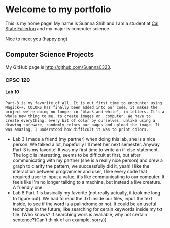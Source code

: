 # Welcome to my portfolio

This is my home page! My name is Suanna Shih and I am a student at [Cal State Fullerton](http://www.fullerton.edu/) and my major is computer science.

Nice to meet you (happy.png)

## Computer Science Projects

My GitHub page is http://github.com/Suanna0323.

### CPSC 120

#### Lab 10 
    Part-3 is my favorite of all. It is out first time to encounter using Magick++. COLORS has finally been added into our code, it makes the project we're doing no longer in "black and white", in letters. It's a whole new thing to me, to create images on  computer. We have to create everything, every bit of color by ourselves, unlike using a drawing sofrware, randomly colors our pages and upload the image. It was amazing, I understood how difficult it was to print colors. 
* Lab 3
    I made a friend (my partner) when doing this lab, she is a nice person. We talked a lot, hopefullly I'll meet her next semester. 
    Anyway Part-3 is my favorite! It was my first time to write an if-else statement. The logic is interesting, seems to be difficult at first, but after communicating with my partner (she is a really nice person) and drew a graph to clarify the pattern, we successfully did it, yeah! 
    I like the interaction between programmer and user, I like every code that required user to input a value, it's like communicating to our computer. It feels like I'm no longer talking to a machine, but instead a live creature. A friendly one.
* Lab 8
    Part-1 is basically my favorite (not really actually, it took me long to figure out). We had to read the .txt inside our files, input the text inside, to see if the word is a palindrome or not. It could be an useful technique in the future, like searching for cerain keywords inside my txt file. (Who knows? If searching wors is avaliable, why not certain sentence?(Can't think of an example, sorry)).

    